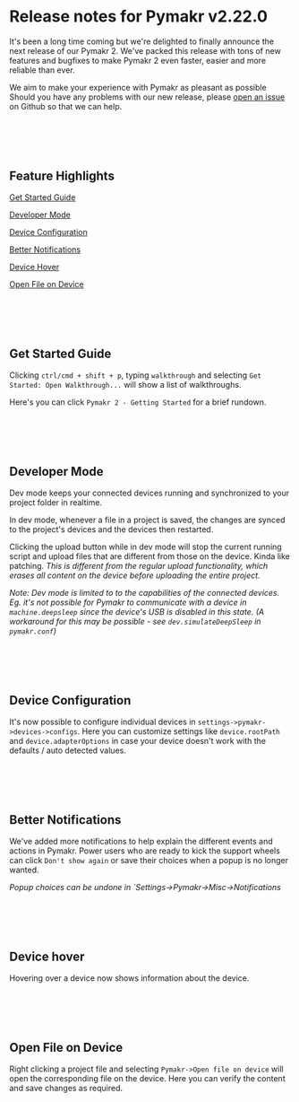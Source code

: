 # Release notes for Pymakr v2.22.0

It's been a long time coming but we're delighted to finally announce the next release of our Pymakr 2. We've packed this release with tons of new features and bugfixes to make Pymakr 2 even faster, easier and more reliable than ever.

We aim to make your experience with Pymakr as pleasant as possible Should you have any problems with our new release, please [open an issue](https://github.com/pycom/pymakr-vsc/issues/new/choose) on Github so that we can help.

# <br>

## Feature Highlights

[Get Started Guide](#get-started-guide)

[Developer Mode](#developer-mode)

[Device Configuration](#device-configuration)

[Better Notifications](#better-notifications)

[Device Hover](#device-hover)

[Open File on Device](#open-file-on-device)

# <br>

## Get Started Guide

Clicking `ctrl/cmd + shift + p`, typing `walkthrough` and selecting `Get Started: Open Walkthrough...` will show a list of walkthroughs.

Here's you can click `Pymakr 2 - Getting Started` for a brief rundown.

# <br>

## Developer Mode

Dev mode keeps your connected devices running and synchronized to your project folder in realtime.

In dev mode, whenever a file in a project is saved, the changes are synced to the project's devices and the devices then restarted.

Clicking the upload button while in dev mode will stop the current running script and upload files that are different from those on the device. Kinda like patching. _This is different from the regular upload functionality, which erases all content on the device before uploading the entire project._

_Note: Dev mode is limited to to the capabilities of the connected devices. Eg. it's not possible for Pymakr to communicate with a device in `machine.deepsleep` since the device's USB is disabled in this state. (A workaround for this may be possible - see `dev.simulateDeepSleep` in `pymakr.conf`)_

# <br>

## Device Configuration

It's now possible to configure individual devices in `settings->pymakr->devices->configs`. Here you can customize settings like `device.rootPath` and `device.adapterOptions` in case your device doesn't work with the defaults / auto detected values.

# <br>

## Better Notifications

We've added more notifications to help explain the different events and actions in Pymakr.
Power users who are ready to kick the support wheels can click `Don't show again` or save their choices when a popup is no longer wanted.

_Popup choices can be undone in `Settings->Pymakr->Misc->Notifications_

# <br>

## Device hover

Hovering over a device now shows information about the device.

# <br>

## Open File on Device

Right clicking a project file and selecting `Pymakr->Open file on device` will open the corresponding file on the device. Here you can verify the content and save changes as required.
